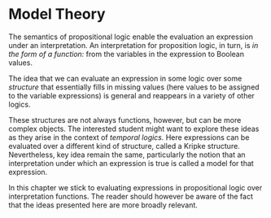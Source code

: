 # Model Theory

The semantics of propositional logic enable the
evaluation an expression under an interpretation.
An interpretation for proposition logic, in turn,
is *in the form of a function:* from the variables
in the expression to Boolean values.

The idea that we can evaluate an expression in some
logic over some *structure* that essentially fills 
in missing values (here values to be assigned to the
variable expressions) is general and reappears in a
variety of other logics. 

These structures are not always functions, however,
but can be more complex objects. The interested student
might want to explore these ideas as they arise in the
context of *temporal logics.* Here expressions can be
evaluated over a different kind of structure, called
a Kripke structure. Nevertheless, key idea remain the
same, particularly the notion that an interpretation
under which an expression is true is called a model
for that expression. 

In this chapter we stick to evaluating expressions
in propositional logic over interpretation functions.
The reader should however be aware of the fact that
the ideas presented here are more broadly relevant.
